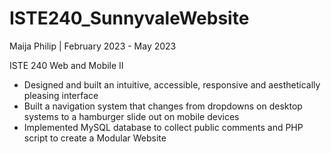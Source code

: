 # ISTE240_SunnyvaleWebsite

Maija Philip | February 2023 - May 2023

ISTE 240 Web and Mobile II


- Designed and built an intuitive, accessible, responsive and aesthetically pleasing interface
- Built a navigation system that changes from dropdowns on desktop systems to a hamburger slide out on mobile devices
- Implemented MySQL database to collect public comments and PHP script to create a Modular Website


